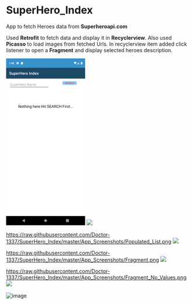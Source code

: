 # SuperHero_Index
App to fetch Heroes data from **Superheroapi.com**

Used **Retrofit** to fetch data and display it in **Recyclerview**. Also used **Picasso** to load images from fetched Urls.
In recyclerview item added click listener to open a **Fragment** and display selected heroes description. 

![image](https://raw.githubusercontent.com/Doctor-1337/SuperHero_Index/master/App_Screenshots/Empty_List.png)
<img src="https://your-image-url.type" height="50%">

https://raw.githubusercontent.com/Doctor-1337/SuperHero_Index/master/App_Screenshots/Populated_List.png
<img src="https://your-image-url.type" height="50%">

https://raw.githubusercontent.com/Doctor-1337/SuperHero_Index/master/App_Screenshots/Fragment.png
<img src="https://your-image-url.type" height="50%">

https://raw.githubusercontent.com/Doctor-1337/SuperHero_Index/master/App_Screenshots/Fragment_No_Values.png
<img src="https://your-image-url.type" height="50%">

![image](https://raw.githubusercontent.com/Doctor-1337/SuperHero_Index/master/App_Screenshots/App_Working.gif)



